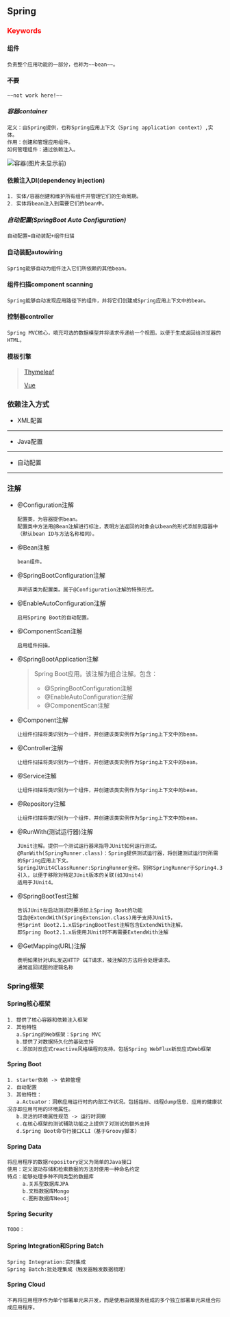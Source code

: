 ## Spring

### <font color=FF0000>Keywords</font>

#### 组件

    负责整个应用功能的一部分，也称为~~bean~~。

####  ~~不要~~

    ~~not work here!~~

####  *容器container*

    定义：由Spring提供，也称Spring应用上下文（Spring application context）,实体。
    作用：创建和管理应用组件。
    如何管理组件：通过依赖注入。

![容器(图片未显示前)](../static/images/container.png 'title')

####  **依赖注入DI(dependency injection)**

    1. 实体/容器创建和维护所有组件并管理它们的生命周期。
    2. 实体将bean注入到需要它们的bean中。

####  ***自动配置(SpringBoot Auto Configuration)***

    自动配置≈自动装配+组件扫描

####  自动装配autowiring

    Spring能够自动为组件注入它们所依赖的其他bean。

####  组件扫描component scanning

    Spring能够自动发现应用路径下的组件，并将它们创建成Spring应用上下文中的bean。

####  控制器controller

    Spring MVC核心，填充可选的数据模型并将请求传递给一个视图，以便于生成返回给浏览器的HTML。

####  模板引擎
  > [Thymeleaf](https://www.thymeleaf.org/ 'Thymeleaf.org')
  >
  > [Vue](https://vuejs.org/index.html 'Vue.org')

### 依赖注入方式

* XML配置

---

* Java配置

***

* 自动配置

---

### 注解

* @Configuration注解

      配置类，为容器提供bean。
      配置类中方法用@Bean注解进行标注，表明方法返回的对象会以bean的形式添加到容器中（默认bean ID与方法名称相同）。

* @Bean注解

      bean组件。

* @SpringBootConfiguration注解

      声明该类为配置类。属于@Configuration注解的特殊形式。

* @EnableAutoConfiguration注解

      启用Spring Boot的自动配置。

* @ComponentScan注解

      启用组件扫描。

* @SpringBootApplication注解
  > Spring Boot应用。该注解为组合注解。包含：
  > * @SpringBootConfiguration注解
  > * @EnableAutoConfiguration注解
  > * @ComponentScan注解

* @Component注解

      让组件扫描将类识别为一个组件，并创建该类实例作为Spring上下文中的bean。

* @Controller注解

      让组件扫描将类识别为一个组件，并创建该类实例作为Spring上下文中的bean。

* @Service注解

      让组件扫描将类识别为一个组件，并创建该类实例作为Spring上下文中的bean。

* @Repository注解

      让组件扫描将类识别为一个组件，并创建该类实例作为Spring上下文中的bean。

* @RunWith(测试运行器)注解

      JUnit注解。提供一个测试运行器来指导JUnit如何运行测试。
      @RunWith(SpringRunner.class)：Spring提供测试运行器，将创建测试运行时所需的Spring应用上下文。
      SpringJUnit4ClassRunner:SpringRunner全称。别称SpringRunner于Spring4.3引入，以便于移除对特定JUnit版本的关联(如JUnit4)
      适用于JUnit4。

* @SpringBootTest注解

      告诉JUnit在启动测试时要添加上Spring Boot的功能
      包含@ExtendWith(SpringExtension.class)用于支持JUnit5，
      但Sprint Boot2.1.x后SpringBootTest注解包含ExtendWith注解，
      即Spring Boot2.1.x后使用JUnit时不再需要ExtendWith注解

* @GetMapping(URL)注解

      表明如果针对URL发送HTTP GET请求，被注解的方法将会处理请求。
      通常返回试图的逻辑名称

### Spring框架

#### Spring核心框架

    1. 提供了核心容器和依赖注入框架
    2. 其他特性
       a.Spring的Web框架：Spring MVC
       b.提供了对数据持久化的基础支持
       c.添加对反应式reactive风格编程的支持。包括Spring WebFlux新反应式Web框架

#### Spring Boot

    1. starter依赖 -> 依赖管理
    2. 自动配置
    3. 其他特性：
       a.Actuator：洞察应用运行时的内部工作状况。包括指标、线程dump信息、应用的健康状况亦即应用可用的环境属性。
       b.灵活的环境属性规范 -> 运行时洞察
       c.在核心框架的测试辅助功能之上提供了对测试的额外支持
       d.Spring Boot命令行接口CLI（基于Groovy脚本）

#### Spring Data
    
    将应用程序的数据repository定义为简单的Java接口
    使用：定义驱动存储和检索数据的方法时使用一种命名约定
    特点：能够处理多种不同类型的数据库
         a.关系型数据库JPA
         b.文档数据库Mongo
         c.图形数据库Neo4j

#### Spring Security

    TODO：

#### Spring Integration和Spring Batch

    Spring Integration:实时集成
    Spring Batch:批处理集成（触发器触发数据梳理）

#### Spring Cloud
    不再将应用程序作为单个部署单元来开发，而是使用由微服务组成的多个独立部署单元来组合形成应用程序。


[comment]: <> (** 构造型注解：stereotype @Repository:Spring组件扫描ComponentScan会自动发现类并将其初始化为Spring应用上下文中的bean，)

[comment]: <> (创建bean时，会通过@Autowired标注的构造器将JdbcTemplate注入进来 @Controller @Component)

[comment]: <> (@SessionAttribute @ModelAttribute)

[comment]: <> (4716442903549583)

[comment]: <> (JDBC：Java Database connectivity JPA：Java Persistence API持久层API Spring Data JPA：基于关系型数据库进行JPA持久化)



